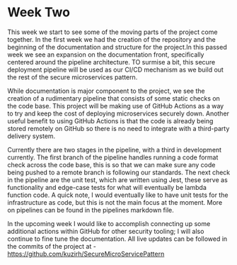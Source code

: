 # Week Two

This week we start to see some of the moving parts of the project come together. In the first week we had the creation of the repository and the beginning of the documentation and structure for the project.In this passed week we see an expansion on the documentation front, specifically centered around the pipeline architecture. TO surmise a bit, this secure deployment pipeline will be used as our CI/CD mechanism as we build out the rest of the secure microservices pattern.

While documentation is major component to the project, we see the creation of a rudimentary pipeline that consists of some static checks on the code base. This project will be making use of GitHub Actions as a way to try and keep the cost of deploying microservices securely down. Another useful benefit to using GitHub Actions is that the code is already being stored remotely on GitHub so there is no need to integrate with a third-party delivery system.

Currently there are two stages in the pipeline, with a third in development currently. The first branch of the pipeline handles running a code format check across the code base, this is so that we can make sure any code being pushed to a remote branch is following our standards. The next check in the pipeline are the unit test, which are written using Jest, these serve as functionality and edge-case tests for what will eventually be lambda function code. A quick note, I would eventually like to have unit tests for the infrastructure as code, but this is not the main focus at the moment. More on pipelines can be found in the pipelines markdown file.

In the upcoming week I would like to accomplish connecting up some additional actions within GitHub for other security tooling; I will also continue to fine tune the documentation. All live updates can be followed in the commits of the project at - https://github.com/kuzirh/SecureMicroServicePattern
